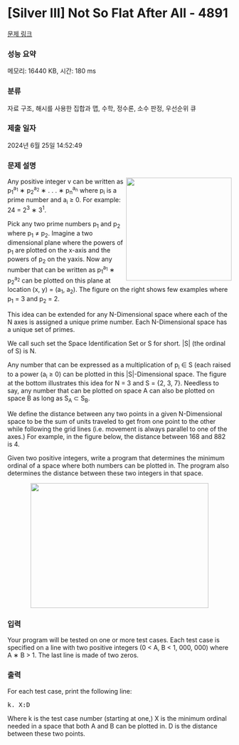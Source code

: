 # [Silver III] Not So Flat After All - 4891 

[문제 링크](https://www.acmicpc.net/problem/4891) 

### 성능 요약

메모리: 16440 KB, 시간: 180 ms

### 분류

자료 구조, 해시를 사용한 집합과 맵, 수학, 정수론, 소수 판정, 우선순위 큐

### 제출 일자

2024년 6월 25일 14:52:49

### 문제 설명

<p><img alt="" src="https://www.acmicpc.net/upload/images2/flat1.png" style="float:right; height:231px; width:237px">Any positive integer v can be written as p<sub>1</sub><sup>a<sub>1</sub></sup> ∗ p<sub>2</sub><sup>a<sub>2</sub></sup> ∗ . . . ∗ p<sub>n</sub><sup>a<sub>n</sub></sup> where p<sub>i</sub> is a prime number and a<sub>i</sub> ≥ 0. For example: 24 = 2<sup>3</sup> ∗ 3<sup>1</sup>.</p>

<p>Pick any two prime numbers p<sub>1</sub> and p<sub>2</sub> where p<sub>1</sub> ≠ p<sub>2</sub>. Imagine a two dimensional plane where the powers of p<sub>1</sub> are plotted on the x-axis and the powers of p<sub>2</sub> on the yaxis. Now any number that can be written as p<sub>1</sub><sup>a<sub>1</sub></sup> ∗ p<sub>2</sub><sup>a<sub>2</sub></sup> can be plotted on this plane at location (x, y) = (a<sub>1</sub>, a<sub>2</sub>). The figure on the right shows few examples where p<sub>1</sub> = 3 and p<sub>2</sub> = 2.</p>

<p>This idea can be extended for any N-Dimensional space where each of the N axes is assigned a unique prime number. Each N-Dimensional space has a unique set of primes.</p>

<p>We call such set the Space Identification Set or S for short. |S| (the ordinal of S) is N.</p>

<p>Any number that can be expressed as a multiplication of p<sub>i</sub> ∈ S (each raised to a power (a<sub>i</sub> ≥ 0) can be plotted in this |S|-Dimensional space. The figure at the bottom illustrates this idea for N = 3 and S = {2, 3, 7}. Needless to say, any number that can be plotted on space A can also be plotted on space B as long as S<sub>A</sub> ⊂ S<sub>B</sub>.</p>

<p>We define the distance between any two points in a given N-Dimensional space to be the sum of units traveled to get from one point to the other while following the grid lines (i.e. movement is always parallel to one of the axes.) For example, in the figure below, the distance between 168 and 882 is 4.</p>

<p>Given two positive integers, write a program that determines the minimum ordinal of a space where both numbers can be plotted in. The program also determines the distance between these two integers in that space.</p>

<p style="text-align: center;"><img alt="" src="https://www.acmicpc.net/upload/images2/flat2.png" style="height:280px; width:400px"></p>

### 입력 

 <p>Your program will be tested on one or more test cases. Each test case is specified on a line with two positive integers (0 < A, B < 1, 000, 000) where A ∗ B > 1. The last line is made of two zeros.</p>

### 출력 

 <p>For each test case, print the following line:</p>

<pre>k. X:D</pre>

<p>Where k is the test case number (starting at one,) X is the minimum ordinal needed in a space that both A and B can be plotted in. D is the distance between these two points.</p>

